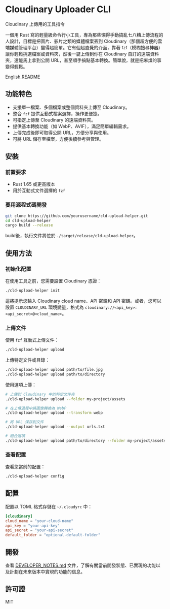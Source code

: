 # Cloudinary Uploader CLI
Cloudinary 上傳用的工具指令

一個用 Rust 寫的輕量級命令行小工具，專為那些懶得手動搞亂七八糟上傳流程的人設計，目標是把圖片、影片之類的媒體檔案丟到 Cloudinary（那個超方便的雲端媒體管理平台）變得超簡單。它有個超直覺的介面，靠著 fzf（模糊搜尋神器）讓你輕鬆挑選檔案或資料夾，然後一鍵上傳到你在 Cloudinary 自訂的遠端資料夾，還能馬上拿到公開 URL，甚至順手搞點基本轉換。簡單說，就是把麻煩的事變得輕鬆。

 [English README](README_en.md)


## 功能特色
- 支援單一檔案、多個檔案或整個資料夾上傳至 Cloudinary。
- 整合 `fzf` 提供互動式檔案選擇，操作更便捷。
- 可指定上傳至 Cloudinary 的遠端資料夾。
- 提供基本轉換功能（如 WebP、AVIF），滿足簡單編輯需求。
- 上傳完成後即可取得公開 URL，方便分享與使用。
- 可將 URL 儲存至檔案，方便後續參考與管理。

## 安裝

### 前置要求

- Rust 1.65 或更高版本
- 用於互動式文件選擇的 `fzf`

### 要用源程式碼開發

```bash
git clone https://github.com/yourusername/cld-upload-helper.git
cd cld-upload-helper
cargo build --release
```

build後，執行文件將位於 `./target/release/cld-upload-helper`。

## 使用方法

### 初始化配置

在使用工具之前，您需要設置 Cloudinary 憑證：

```bash
./cld-upload-helper init
```

這將提示您輸入 Cloudinary cloud name、API 密鑰和 API 密碼。或者，您可以設置 `CLOUDINARY_URL` 環境變量，格式為 `cloudinary://<api_key>:<api_secret>@<cloud_name>`。

### 上傳文件

使用 `fzf` 互動式上傳文件：

```bash
./cld-upload-helper upload
```

上傳特定文件或目錄：

```bash
./cld-upload-helper upload path/to/file.jpg
./cld-upload-helper upload path/to/directory
```

使用選項上傳：

```bash
# 上傳到 Cloudinary 中的特定文件夾
./cld-upload-helper upload --folder my-project/assets

# 在上傳過程中將圖像轉換為 WebP
./cld-upload-helper upload --transform webp

# 將 URL 保存到文件
./cld-upload-helper upload --output urls.txt

# 組合選項
./cld-upload-helper upload path/to/directory --folder my-project/assets --transform webp --output urls.txt
```

### 查看配置

查看您當前的配置：

```bash
./cld-upload-helper config
```

## 配置

配置以 TOML 格式存儲在 `~/.cloudyrc` 中：

```toml
[cloudinary]
cloud_name = "your-cloud-name"
api_key = "your-api-key"
api_secret = "your-api-secret"
default_folder = "optional-default-folder"
```

## 開發

查看 [DEVELOPER_NOTES.md](DEVELOPER_NOTES.md) 文件，了解有關當前開發狀態、已實現的功能以及計劃在未來版本中實現的功能的信息。

## 許可證

MIT
